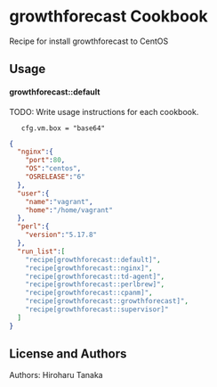 growthforecast Cookbook
==============
Recipe for install growthforecast to CentOS

Usage
-----
#### growthforecast::default
TODO: Write usage instructions for each cookbook.

```vm.box
   cfg.vm.box = "base64"
```

```json
{
  "nginx":{
    "port":80,
    "OS":"centos",
    "OSRELEASE":"6"
  },
  "user":{
    "name":"vagrant",
    "home":"/home/vagrant"
  },
  "perl":{
    "version":"5.17.8"
  },
  "run_list":[
    "recipe[growthforecast::default]",
    "recipe[growthforecast::nginx]",
    "recipe[growthforecast::td-agent]",
    "recipe[growthforecast::perlbrew]",
    "recipe[growthforecast::cpanm]",
    "recipe[growthforecast::growthforecast]",
    "recipe[growthforecast::supervisor]"
  ]
}
```

License and Authors
-------------------
Authors: Hiroharu Tanaka
